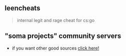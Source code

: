 ## leencheats
> internal legit and rage cheat for cs:go 

## "soma projects" community servers

- if you want other good sources [click here!](https://discord.gg/invite/wZW8c6mD3U)
